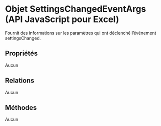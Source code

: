 # <a name="settingschangedeventargs-object-javascript-api-for-excel"></a>Objet SettingsChangedEventArgs (API JavaScript pour Excel)

Fournit des informations sur les paramètres qui ont déclenché l’événement settingsChanged.

## <a name="properties"></a>Propriétés

Aucun

## <a name="relationships"></a>Relations
Aucun


## <a name="methods"></a>Méthodes
Aucun

